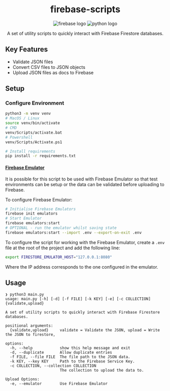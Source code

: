 <div align="center">
<H1>firebase-scripts</h1>

<img src="https://img.shields.io/badge/firebase-%23039BE5.svg?style=for-the-badge&logo=firebase" alt="firebase logo"/>
<img src="https://img.shields.io/badge/python-3670A0?style=for-the-badge&logo=python&logoColor=ffdd54" alt="python logo"/>

A set of utility scripts to quickly interact with Firebase Firestore databases.
</div>

## Key Features

- Validate JSON files
- Convert CSV files to JSON objects
- Upload JSON files as docs to Firebase

## Setup

### Configure Environment

```bash
python3 -m venv venv 
# MacOS / Linux
source venv/bin/activate
# CMD
venv/Scripts/activate.bat
# Powershell
venv/Scripts/Activate.ps1

# Install requirements
pip install -r requirements.txt
```

#### [Firebase Emulator][firebase-emulator]

It is possible for this script to be used with Firebase Emulator so that test environments can be setup or the data can be validated before uploading to Firebase.

To configure Firebase Emulator:

```bash
# Initialise Firebase Emulators
firebase init emulators
# Start Emulator
firebase emulators:start
# OPTIONAL - run the emulator whilst saving state
firebase emulators:start --import .env --export-on-exit .env
```

To configure the script for working with the Firebase Emulator, create a `.env` file at the root of the project and add the following line:

```bash
export FIRESTORE_EMULATOR_HOST="127.0.0.1:8080"
```

Where the IP address corresponds to the one configured in the emulator.

## Usage

```
❯ python3 main.py
usage: main.py [-h] [-d] [-f FILE] [-k KEY] [-e] [-c COLLECTION] {validate,upload}

A set of utility scripts to quickly interact with Firebase Firestore databases.

positional arguments:
  {validate,upload}     validate = Validate the JSON, upload = Write the JSON to firestore,

options:
  -h, --help            show this help message and exit
  -d, --duplicate       Allow duplicate entries
  -f FILE, --file FILE  The file path to the JSON data.
  -k KEY, --key KEY     Path to the Firebase Service Key.
  -c COLLECTION, --collection COLLECTION
                        The collection to upload the data to.

Upload Options:
  -e, --emulator        Use Firebase Emulator
```


<!-- MARKDOWN LINKS & IMAGES -->
[firebase-emulator]: https://firebase.google.com/docs/emulator-suite